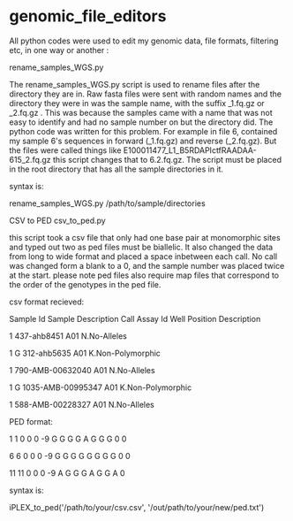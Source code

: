 # genomic_file_editors
All python codes were used to edit my genomic data, file formats, filtering etc, in one way or another :

rename_samples_WGS.py

The rename_samples_WGS.py script is used to rename files after the directory they are in. Raw fasta files were sent with random names and the directory they were in was the sample name, with the suffix _1.fq.gz or _2.fq.gz . This was because the samples came with a name that was not easy to identify and had no sample number on but the directory did.
The python code was written for this problem. For example in file 6, contained my sample 6's sequences in forward (_1.fq.gz) and reverse (_2.fq.gz). 
 But the files were called things like E100011477_L1_B5RDAPIctfRAADAA-615_2.fq.gz this script changes that to 6.2.fq.gz.
 The script must be placed in the root directory that has all the sample directories in it.
 
 syntax is:
 
 rename_samples_WGS.py /path/to/sample/directories

CSV to PED  csv_to_ped.py

this script took a csv file that only had one base pair at monomorphic sites and typed out two as ped files must be biallelic. It also changed the data from long to wide format and placed a space inbetween each call. No call was changed form a blank to a 0, and the sample number was placed twice at the start. please note ped files also require map files that correspond to the order of the genotypes in the ped file. 

csv format recieved:

Sample Id	Sample Description	Call	Assay Id	Well Position	Description

1	 		437-ahb8451	A01	N.No-Alleles

1	 	G	312-ahb5635	A01	K.Non-Polymorphic

1	 		790-AMB-00632040	A01	N.No-Alleles

1	 	G	1035-AMB-00995347	A01	K.Non-Polymorphic

1	 		588-AMB-00228327	A01	N.No-Alleles


PED format:

1 1 0 0 0 -9 G G G G A G G G 0 0

6 6 0 0 0 -9 G G G G G G G G 0 0

11 11 0 0 0 -9 A G G G A G G A 0

syntax is:

iPLEX_to_ped('/path/to/your/csv.csv', '/out/path/to/your/new/ped.txt')

